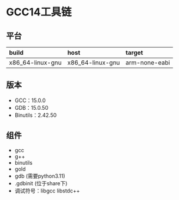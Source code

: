 # GCC14工具链

## 平台

| build            | host             | target        |
| :--------------- | :--------------- | :------------ |
| x86_64-linux-gnu | x86_64-linux-gnu | arm-none-eabi |

## 版本

- GCC：15.0.0
- GDB：15.0.50
- Binutils：2.42.50

## 组件

- gcc
- g++
- binutils
- gold
- gdb (需要python3.11)
- .gdbinit (位于share下)
- 调试符号：libgcc libstdc++
